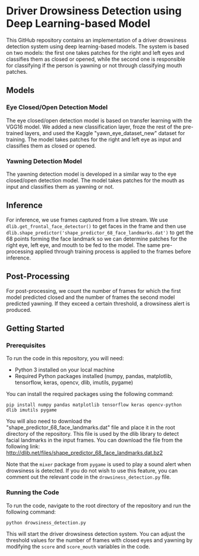 # Driver Drowsiness Detection using Deep Learning-based Model

This GitHub repository contains an implementation of a driver drowsiness detection system using deep learning-based models. The system is based on two models: the first one takes patches for the right and left eyes and classifies them as closed or opened, while the second one is responsible for classifying if the person is yawning or not through classifying mouth patches.

## Models

### Eye Closed/Open Detection Model

The eye closed/open detection model is based on transfer learning with the VGG16 model. We added a new classification layer, froze the rest of the pre-trained layers, and used the Kaggle "yawn_eye_dataset_new" dataset for training. The model takes patches for the right and left eye as input and classifies them as closed or opened.

### Yawning Detection Model

The yawning detection model is developed in a similar way to the eye closed/open detection model. The model takes patches for the mouth as input and classifies them as yawning or not.

## Inference

For inference, we use frames captured from a live stream. We use `dlib.get_frontal_face_detector()` to get faces in the frame and then use `dlib.shape_predictor('shape_predictor_68_face_landmarks.dat')` to get the 68 points forming the face landmark so we can determine patches for the right eye, left eye, and mouth to be fed to the model. The same pre-processing applied through training process is applied to the frames before inference.

## Post-Processing

For post-processing, we count the number of frames for which the first model predicted closed and the number of frames the second model predicted yawning. If they exceed a certain threshold, a drowsiness alert is produced.

## Getting Started

### Prerequisites

To run the code in this repository, you will need:

- Python 3 installed on your local machine
- Required Python packages installed (numpy, pandas, matplotlib, tensorflow, keras, opencv, dlib, imutils, pygame)

You can install the required packages using the following command:

`pip install numpy pandas matplotlib tensorflow keras opencv-python dlib imutils pygame`

You will also need to download the "shape_predictor_68_face_landmarks.dat" file and place it in the root directory of the repository. This file is used by the dlib library to detect facial landmarks in the input frames. You can download the file from the following link: http://dlib.net/files/shape_predictor_68_face_landmarks.dat.bz2

Note that the `mixer` package from `pygame` is used to play a sound alert when drowsiness is detected. If you do not wish to use this feature, you can comment out the relevant code in the `drowsiness_detection.py` file.

### Running the Code

To run the code, navigate to the root directory of the repository and run the following command:

`python drowsiness_detection.py`

This will start the driver drowsiness detection system. You can adjust the threshold values for the number of frames with closed eyes and yawning by modifying the `score` and `score_mouth` variables in the code.

